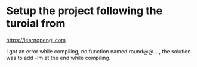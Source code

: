 # Setup the project following the turoial from
https://learnopengl.com

I got an error while compiling, no function named round@@...., the solution was to add -lm at the end while compiling.
